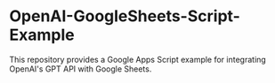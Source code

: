 # OpenAI-GoogleSheets-Script-Example
This repository provides a Google Apps Script example for integrating OpenAI's GPT API with Google Sheets.
